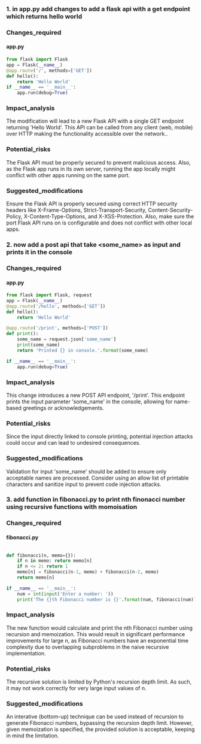 
### 1.  in app.py add changes to add a flask api with a get endpoint which returns hello world

### Changes_required
#### app.py
```python
from flask import Flask
app = Flask(__name__)
@app.route('/', methods=['GET'])
def hello():
    return 'Hello World'
if __name__ == '__main__':
    app.run(debug=True)
```

### Impact_analysis
The modification will lead to a new Flask API with a single GET endpoint returning 'Hello World'. This API can be called from any client (web, mobile) over HTTP making the functionality accessible over the network..

### Potential_risks
The Flask API must be properly secured to prevent malicious access. Also, as the Flask app runs in its own server, running the app locally might conflict with other apps running on the same port.

### Suggested_modifications
Ensure the Flask API is properly secured using correct HTTP security headers like X-Frame-Options, Strict-Transport-Security, Content-Security-Policy, X-Content-Type-Options, and X-XSS-Protection. Also, make sure the port Flask API runs on is configurable and does not conflict with other local apps.



### 2. now add a post api that take <some_name> as input and prints it in the console

### Changes_required
#### app.py
```python
from flask import Flask, request
app = Flask(__name__)
@app.route('/hello', methods=['GET'])
def hello():
    return 'Hello World'

@app.route('/print', methods=['POST'])
def print():
    some_name = request.json['some_name']
    print(some_name)
    return 'Printed {} in console.'.format(some_name)

if __name__ == '__main__':
    app.run(debug=True)
```

### Impact_analysis
This change introduces a new POST API endpoint, '/print'. This endpoint prints the input parameter 'some_name' in the console, allowing for name-based greetings or acknowledgements.

### Potential_risks
Since the input directly linked to console printing, potential injection attacks could occur and can lead to undesired consequences.

### Suggested_modifications
Validation for input 'some_name' should be added to ensure only acceptable names are processed. Consider using an allow list of printable characters and sanitize input to prevent code injection attacks.



### 3. add function in fibonacci.py to print nth finonacci number using recursive functions with momoisation 

### Changes_required
#### fibonacci.py
```python

def fibonacci(n, memo={}):
    if n in memo: return memo[n]
    if n <= 2: return 1
    memo[n] = fibonacci(n-1, memo) + fibonacci(n-2, memo)
    return memo[n]

if __name__ == '__main__':
    num = int(input('Enter a number: '))
    print('The {}th Fibonacci number is {}'.format(num, fibonacci(num)))
```

### Impact_analysis
The new function would calculate and print the nth Fibonacci number using recursion and memoization. This would result in significant performance improvements for large n, as Fibonacci numbers have an exponential time complexity due to overlapping subproblems in the naive recursive implementation.

### Potential_risks
The recursive solution is limited by Python's recursion depth limit. As such, it may not work correctly for very large input values of n.

### Suggested_modifications
An interative (bottom-up) technique can be used instead of recursion to generate Fibonacci numbers, bypassing the recursion depth limit. However, given memoization is specified, the provided solution is acceptable, keeping in mind the limitation.


